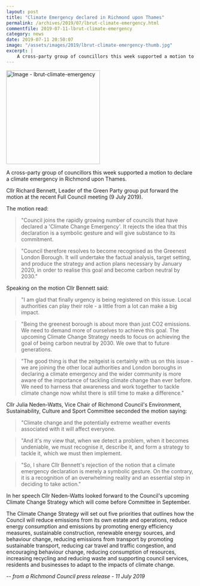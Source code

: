 ```yaml
---
layout: post
title: "Climate Emergency declared in Richmond upon Thames"
permalink: /archives/2019/07/lbrut-climate-emergency.html
commentfile: 2019-07-11-lbrut-climate-emergency
category: news
date: 2019-07-11 20:50:07
image: "/assets/images/2019/lbrut-climate-emergency-thumb.jpg"
excerpt: |
    A cross-party group of councillors this week supported a motion to declare a climate emergency in Richmond upon Thames.
---
```

<a href="/assets/images/2019/lbrut-climate-emergency.jpg" title="Click for a larger image"><img src="/assets/images/2019/lbrut-climate-emergency-thumb.jpg" width="250" alt="Image - lbrut-climate-emergency"  class="photo right"/></a>


A cross-party group of councillors this week supported a motion to declare a climate emergency in Richmond upon Thames.

Cllr Richard Bennett, Leader of the Green Party group put forward the motion at the recent Full Council meeting (9 July 2019).

The motion read:

> "Council joins the rapidly growing number of councils that have declared a 'Climate Change Emergency'. It rejects the idea that this declaration is a symbolic gesture and will give substance to its commitment.

> "Council therefore resolves to become recognised as the Greenest London Borough. It will undertake the factual analysis, target setting, and produce the strategy and action plans necessary by January 2020, in order to realise this goal and become carbon neutral by 2030."

Speaking on the motion Cllr Bennett said:

> "I am glad that finally urgency is being registered on this issue. Local authorities can play their role - a little from a lot can make a big impact.

> "Being the greenest borough is about more than just CO2 emissions. We need to demand more of ourselves to achieve this goal. The upcoming Climate Change Strategy needs to focus on achieving the goal of being carbon neutral by 2030. We owe that to future generations.

> "The good thing is that the zeitgeist is certainly with us on this issue - we are joining the other local authorities and London boroughs in declaring a climate emergency and the wider community is more aware of the importance of tackling climate change than ever before. We need to harness that awareness and work together to tackle climate change now whilst there is still time to make a difference."

Cllr Julia Neden-Watts, Vice Chair of Richmond Council's Environment, Sustainability, Culture and Sport Committee seconded the motion saying:

> "Climate change and the potentially extreme weather events associated with it will affect everyone.

> "And it's my view that, when we detect a problem, when it becomes undeniable, we must recognise it, describe it, and form a strategy to tackle it, which we must then implement.

> "So, I share Cllr Bennett's rejection of the notion that a climate emergency declaration is merely a symbolic gesture. On the contrary, it is a recognition of an overwhelming reality and an essential step in deciding to take action."

In her speech Cllr Neden-Watts looked forward to the Council's upcoming Climate Change Strategy which will come before Committee in September.

The Climate Change Strategy will set out five priorities that outlines how the Council will reduce emissions from its own estate and operations, reduce energy consumption and emissions by promoting energy efficiency measures, sustainable construction, renewable energy sources, and behaviour change, reducing emissions from transport by promoting sustainable transport, reducing car travel and traffic congestion, and encouraging behaviour change, reducing consumption of resources, increasing recycling and reducing waste and supporting council services, residents and businesses to adapt to the impacts of climate change.

<cite>-- from a Richmond Council press release - 11 July 2019</cite>
